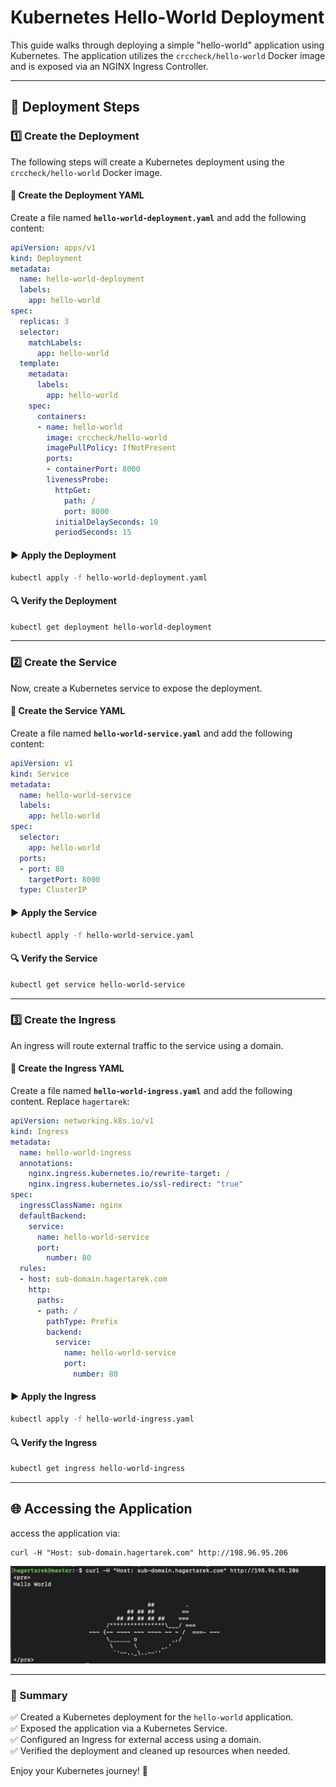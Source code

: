 # Kubernetes Hello-World Deployment

This guide walks through deploying a simple "hello-world" application using Kubernetes. The application utilizes the `crccheck/hello-world` Docker image and is exposed via an NGINX Ingress Controller.

---

## 🚀 Deployment Steps

### 1️⃣ Create the Deployment

The following steps will create a Kubernetes deployment using the `crccheck/hello-world` Docker image.

#### 📝 Create the Deployment YAML

Create a file named **`hello-world-deployment.yaml`** and add the following content:

```yaml
apiVersion: apps/v1
kind: Deployment
metadata:
  name: hello-world-deployment
  labels:
    app: hello-world
spec:
  replicas: 3
  selector:
    matchLabels:
      app: hello-world
  template:
    metadata:
      labels:
        app: hello-world
    spec:
      containers:
      - name: hello-world
        image: crccheck/hello-world
        imagePullPolicy: IfNotPresent
        ports:
        - containerPort: 8000
        livenessProbe:
          httpGet:
            path: /
            port: 8000
          initialDelaySeconds: 10
          periodSeconds: 15
```

#### ▶️ Apply the Deployment

```bash
kubectl apply -f hello-world-deployment.yaml
```

#### 🔍 Verify the Deployment

```bash
kubectl get deployment hello-world-deployment
```

---

### 2️⃣ Create the Service

Now, create a Kubernetes service to expose the deployment.

#### 📝 Create the Service YAML

Create a file named **`hello-world-service.yaml`** and add the following content:

```yaml
apiVersion: v1
kind: Service
metadata:
  name: hello-world-service
  labels:
    app: hello-world
spec:
  selector:
    app: hello-world
  ports:
  - port: 80
    targetPort: 8000
  type: ClusterIP
```

#### ▶️ Apply the Service

```bash
kubectl apply -f hello-world-service.yaml
```

#### 🔍 Verify the Service

```bash
kubectl get service hello-world-service
```

---

### 3️⃣ Create the Ingress

An ingress will route external traffic to the service using a domain.

#### 📝 Create the Ingress YAML

Create a file named **`hello-world-ingress.yaml`** and add the following content. Replace `hagertarek`:

```yaml
apiVersion: networking.k8s.io/v1
kind: Ingress
metadata:
  name: hello-world-ingress
  annotations:
    nginx.ingress.kubernetes.io/rewrite-target: /
    nginx.ingress.kubernetes.io/ssl-redirect: "true"
spec:
  ingressClassName: nginx
  defaultBackend:
    service:
      name: hello-world-service
      port:
        number: 80
  rules:
  - host: sub-domain.hagertarek.com
    http:
      paths:
      - path: /
        pathType: Prefix
        backend:
          service:
            name: hello-world-service
            port:
              number: 80
```

#### ▶️ Apply the Ingress

```bash
kubectl apply -f hello-world-ingress.yaml
```

#### 🔍 Verify the Ingress

```bash
kubectl get ingress hello-world-ingress
```
---

## 🌐 Accessing the Application

access the application via:

```
curl -H "Host: sub-domain.hagertarek.com" http://198.96.95.206
```
![Alt text](pic1.png)

---

### 🎯 Summary

✅ Created a Kubernetes deployment for the `hello-world` application.  
✅ Exposed the application via a Kubernetes Service.  
✅ Configured an Ingress for external access using a domain.  
✅ Verified the deployment and cleaned up resources when needed.

Enjoy your Kubernetes journey! 🚀

